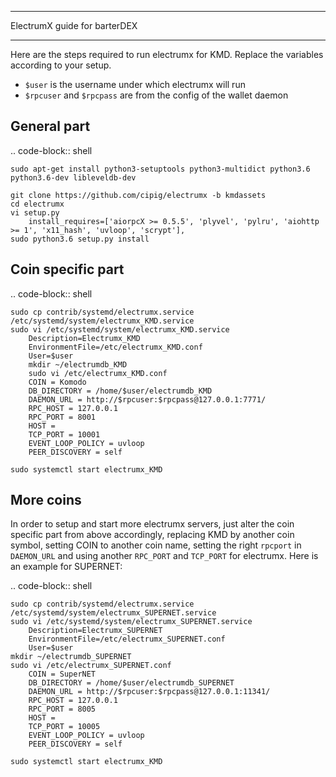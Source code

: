 *****************************
ElectrumX guide for barterDEX
*****************************

Here are the steps required to run electrumx for KMD. Replace the variables according to your setup.

* ``$user`` is the username under which electrumx will run
* ``$rpcuser`` and ``$rpcpass`` are from the config of the wallet daemon

## General part

.. code-block:: shell

	sudo apt-get install python3-setuptools python3-multidict python3.6 python3.6-dev libleveldb-dev

	git clone https://github.com/cipig/electrumx -b kmdassets
	cd electrumx
	vi setup.py
		install_requires=['aiorpcX >= 0.5.5', 'plyvel', 'pylru', 'aiohttp >= 1', 'x11_hash', 'uvloop', 'scrypt'],
	sudo python3.6 setup.py install

## Coin specific part

.. code-block:: shell

	sudo cp contrib/systemd/electrumx.service /etc/systemd/system/electrumx_KMD.service
	sudo vi /etc/systemd/system/electrumx_KMD.service
		Description=Electrumx_KMD
		EnvironmentFile=/etc/electrumx_KMD.conf
		User=$user
		mkdir ~/electrumdb_KMD
		sudo vi /etc/electrumx_KMD.conf
		COIN = Komodo
		DB_DIRECTORY = /home/$user/electrumdb_KMD
		DAEMON_URL = http://$rpcuser:$rpcpass@127.0.0.1:7771/
		RPC_HOST = 127.0.0.1
		RPC_PORT = 8001
		HOST =
		TCP_PORT = 10001
		EVENT_LOOP_POLICY = uvloop
		PEER_DISCOVERY = self

	sudo systemctl start electrumx_KMD

## More coins

In order to setup and start more electrumx servers, just alter the coin specific part from above accordingly, replacing KMD by another coin symbol, setting COIN to another coin name, setting the right ``rpcport`` in ``DAEMON_URL`` and using another ``RPC_PORT`` and ``TCP_PORT`` for electrumx. Here is an example for SUPERNET:

.. code-block:: shell

	sudo cp contrib/systemd/electrumx.service /etc/systemd/system/electrumx_SUPERNET.service
	sudo vi /etc/systemd/system/electrumx_SUPERNET.service
	    Description=Electrumx_SUPERNET
	    EnvironmentFile=/etc/electrumx_SUPERNET.conf
	    User=$user
	mkdir ~/electrumdb_SUPERNET
	sudo vi /etc/electrumx_SUPERNET.conf
	    COIN = SuperNET
	    DB_DIRECTORY = /home/$user/electrumdb_SUPERNET
	    DAEMON_URL = http://$rpcuser:$rpcpass@127.0.0.1:11341/
	    RPC_HOST = 127.0.0.1
	    RPC_PORT = 8005
	    HOST =
	    TCP_PORT = 10005
	    EVENT_LOOP_POLICY = uvloop
	    PEER_DISCOVERY = self

	sudo systemctl start electrumx_KMD

